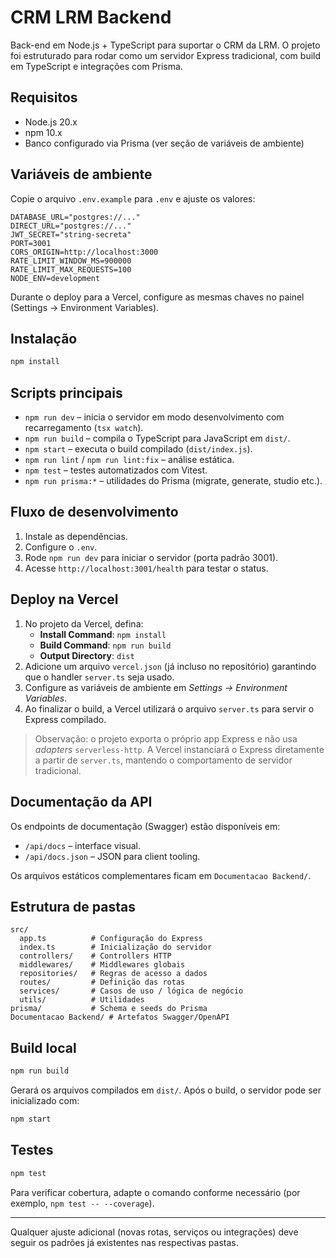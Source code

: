 # CRM LRM Backend

Back-end em Node.js + TypeScript para suportar o CRM da LRM. O projeto foi estruturado para rodar como um servidor Express tradicional, com build em TypeScript e integrações com Prisma.

## Requisitos

- Node.js 20.x
- npm 10.x
- Banco configurado via Prisma (ver seção de variáveis de ambiente)

## Variáveis de ambiente

Copie o arquivo `.env.example` para `.env` e ajuste os valores:

```
DATABASE_URL="postgres://..."
DIRECT_URL="postgres://..."
JWT_SECRET="string-secreta"
PORT=3001
CORS_ORIGIN=http://localhost:3000
RATE_LIMIT_WINDOW_MS=900000
RATE_LIMIT_MAX_REQUESTS=100
NODE_ENV=development
```

Durante o deploy para a Vercel, configure as mesmas chaves no painel (Settings → Environment Variables).

## Instalação

```bash
npm install
```

## Scripts principais

- `npm run dev` – inicia o servidor em modo desenvolvimento com recarregamento (`tsx watch`).
- `npm run build` – compila o TypeScript para JavaScript em `dist/`.
- `npm start` – executa o build compilado (`dist/index.js`).
- `npm run lint` / `npm run lint:fix` – análise estática.
- `npm test` – testes automatizados com Vitest.
- `npm run prisma:*` – utilidades do Prisma (migrate, generate, studio etc.).

## Fluxo de desenvolvimento

1. Instale as dependências.
2. Configure o `.env`.
3. Rode `npm run dev` para iniciar o servidor (porta padrão 3001).
4. Acesse `http://localhost:3001/health` para testar o status.

## Deploy na Vercel

1. No projeto da Vercel, defina:
   - **Install Command**: `npm install`
   - **Build Command**: `npm run build`
   - **Output Directory**: `dist`
2. Adicione um arquivo `vercel.json` (já incluso no repositório) garantindo que o handler `server.ts` seja usado.
3. Configure as variáveis de ambiente em *Settings → Environment Variables*.
4. Ao finalizar o build, a Vercel utilizará o arquivo `server.ts` para servir o Express compilado.

> Observação: o projeto exporta o próprio app Express e não usa *adapters* `serverless-http`. A Vercel instanciará o Express diretamente a partir de `server.ts`, mantendo o comportamento de servidor tradicional.

## Documentação da API

Os endpoints de documentação (Swagger) estão disponíveis em:

- `/api/docs` – interface visual.
- `/api/docs.json` – JSON para client tooling.

Os arquivos estáticos complementares ficam em `Documentacao Backend/`.

## Estrutura de pastas

```
src/
  app.ts          # Configuração do Express
  index.ts        # Inicialização do servidor
  controllers/    # Controllers HTTP
  middlewares/    # Middlewares globais
  repositories/   # Regras de acesso a dados
  routes/         # Definição das rotas
  services/       # Casos de uso / lógica de negócio
  utils/          # Utilidades
prisma/           # Schema e seeds do Prisma
Documentacao Backend/ # Artefatos Swagger/OpenAPI
```

## Build local

```bash
npm run build
```

Gerará os arquivos compilados em `dist/`. Após o build, o servidor pode ser inicializado com:

```bash
npm start
```

## Testes

```bash
npm test
```

Para verificar cobertura, adapte o comando conforme necessário (por exemplo, `npm test -- --coverage`).

---

Qualquer ajuste adicional (novas rotas, serviços ou integrações) deve seguir os padrões já existentes nas respectivas pastas.
